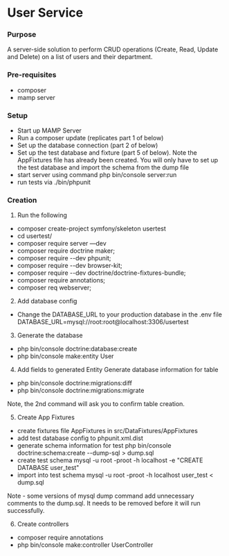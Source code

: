 # User Service

### Purpose

A server-side solution to perform CRUD operations (Create, Read, Update and Delete) on a list of users and their department.


### Pre-requisites 

- composer
- mamp server

### Setup
* Start up MAMP Server
* Run a composer update (replicates part 1 of below)
* Set up the database connection (part 2 of below)
* Set up the test database and fixture (part 5 of below). Note the AppFixtures file has already been created. You will only have to set up the test database and import the schema from the dump file
* start server using command php bin/console server:run
* run tests via ./bin/phpunit

### Creation

1. Run the following 
* composer create-project symfony/skeleton usertest
* cd usertest/
* composer require server —dev
* composer require doctrine maker;
* composer require --dev phpunit;
* composer require --dev browser-kit;
* composer require --dev doctrine/doctrine-fixtures-bundle;
* composer require annotations;
* composer req webserver;


2. Add database config
- Change the DATABASE_URL to your production database in the .env file 
    DATABASE_URL=mysql://root:root@localhost:3306/usertest


3. Generate the database
- php bin/console doctrine:database:create
- php bin/console make:entity User


4. Add fields to generated Entity
Generate database information for table
- php bin/console doctrine:migrations:diff
- php bin/console doctrine:migrations:migrate

Note, the 2nd command will ask you to confirm table creation.


5. Create App Fixtures
- create fixtures file AppFixtures in src/DataFixtures/AppFixtures
- add test database config to phpunit.xml.dist
  <env name="DATABASE_URL" value="mysql://root:root@localhost:3306/user_test" />
- generate schema information for test
  php bin/console doctrine:schema:create --dump-sql > dump.sql
- create test schema
  mysql -u root -proot -h localhost -e "CREATE DATABASE user_test"
- import into test schema
  mysql -u root -proot -h localhost user_test < dump.sql

Note - some versions of mysql dump command add unnecessary comments to the dump.sql. It needs to be removed before it will run successfully.


6. Create controllers
- composer require annotations
- php bin/console make:controller UserController
